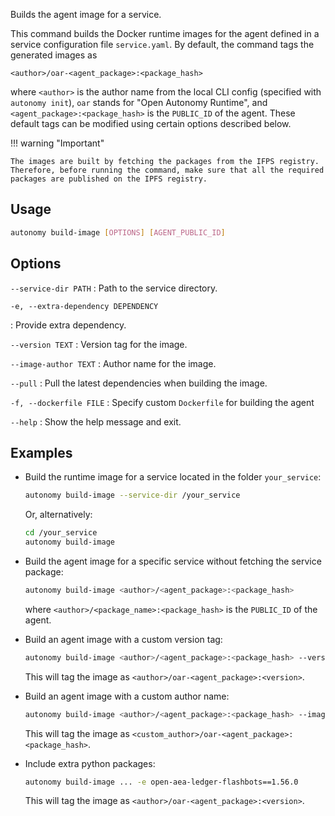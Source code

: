 Builds the agent image for a service.

This command builds the Docker runtime images for the agent defined in a service configuration file `service.yaml`. By default, the command tags the generated images as

```
<author>/oar-<agent_package>:<package_hash>
```

where `<author>` is the author name from the local CLI config (specified with `autonomy init`), `oar` stands for "Open Autonomy Runtime", and `<agent_package>:<package_hash>` is the `PUBLIC_ID` of the agent. These default tags can be modified using certain options described below.

!!! warning "Important"

    The images are built by fetching the packages from the IFPS registry. Therefore, before running the command, make sure that all the required packages are published on the IPFS registry.

## Usage

```bash
autonomy build-image [OPTIONS] [AGENT_PUBLIC_ID]
```

## Options

`--service-dir PATH`
:   Path to the service directory.

`-e, --extra-dependency DEPENDENCY`

:   Provide extra dependency.

`--version TEXT`
:   Version tag for the image.

`--image-author TEXT`
:   Author name for the image.

`--pull`
:   Pull the latest dependencies when building the image.

`-f, --dockerfile FILE`
:   Specify custom `Dockerfile` for building the agent

`--help`
:   Show the help message and exit.

## Examples

* Build the runtime image for a service located in the folder `your_service`:

    ```bash
    autonomy build-image --service-dir /your_service
    ```

    Or, alternatively:

    ```bash
    cd /your_service
    autonomy build-image
    ```

* Build the agent image for a specific service without fetching the service package:

    ```bash
    autonomy build-image <author>/<agent_package>:<package_hash>
    ```

    where `<author>/<package_name>:<package_hash>` is the `PUBLIC_ID` of the agent.

* Build an agent image with a custom version tag:

    ```bash
    autonomy build-image <author>/<agent_package>:<package_hash> --version <version>
    ```

    This will tag the image as `<author>/oar-<agent_package>:<version>`.

* Build an agent image with a custom author name:

    ```bash
    autonomy build-image <author>/<agent_package>:<package_hash> --image-author <custom_author>
    ```

    This will tag the image as `<custom_author>/oar-<agent_package>:<package_hash>`.

* Include extra python packages:

    ```bash
    autonomy build-image ... -e open-aea-ledger-flashbots==1.56.0
    ```

    This will tag the image as `<author>/oar-<agent_package>:<version>`.
